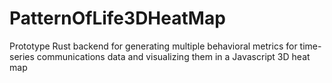 # PatternOfLife3DHeatMap
Prototype Rust backend for generating multiple behavioral metrics for time-series communications data and visualizing them in a Javascript 3D heat map

